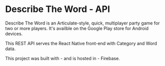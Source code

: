 # Describe The Word - API

Describe The Word is an Articulate-style, quick, multiplayer party game for two or more players. It's availble on the Google Play store for Android devices.

This REST API serves the React Native front-end with Category and Word data.

This project was built with - and is hosted in - Firebase. 
